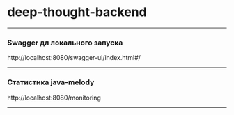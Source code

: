 # deep-thought-backend


___
### Swagger дл локального запуска
http://localhost:8080/swagger-ui/index.html#/
___

### Статистика java-melody
http://localhost:8080/monitoring
___